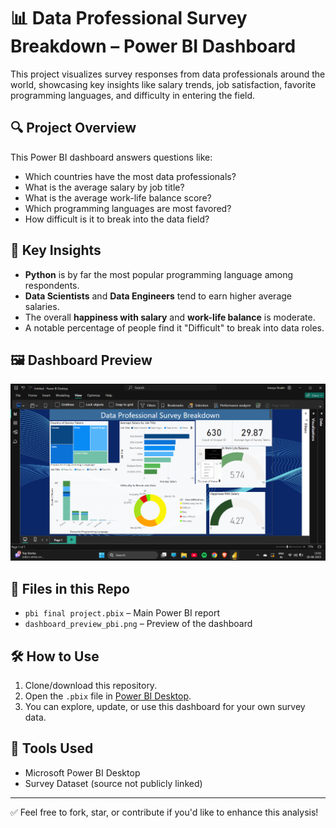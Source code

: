 # 📊 Data Professional Survey Breakdown – Power BI Dashboard

This project visualizes survey responses from data professionals around the world, showcasing key insights like salary trends, job satisfaction, favorite programming languages, and difficulty in entering the field.

## 🔍 Project Overview

This Power BI dashboard answers questions like:
- Which countries have the most data professionals?
- What is the average salary by job title?
- What is the average work-life balance score?
- Which programming languages are most favored?
- How difficult is it to break into the data field?

## 🧠 Key Insights
- **Python** is by far the most popular programming language among respondents.
- **Data Scientists** and **Data Engineers** tend to earn higher average salaries.
- The overall **happiness with salary** and **work-life balance** is moderate.
- A notable percentage of people find it "Difficult" to break into data roles.

## 🖼️ Dashboard Preview
![Dashboard Preview](dashboard_preview_pbi.png)


## 📁 Files in this Repo
- `pbi final project.pbix` – Main Power BI report
- `dashboard_preview_pbi.png` – Preview of the dashboard

## 🛠️ How to Use
1. Clone/download this repository.
2. Open the `.pbix` file in [Power BI Desktop](https://powerbi.microsoft.com/desktop/).
3. You can explore, update, or use this dashboard for your own survey data.

## 📌 Tools Used
- Microsoft Power BI Desktop
- Survey Dataset (source not publicly linked)

---

✅ Feel free to fork, star, or contribute if you'd like to enhance this analysis!

